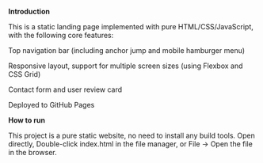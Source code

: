 **Introduction**

This is a static landing page implemented with pure HTML/CSS/JavaScript, with the following core features:

Top navigation bar (including anchor jump and mobile hamburger menu)

Responsive layout, support for multiple screen sizes (using Flexbox and CSS Grid)

Contact form and user review card

Deployed to GitHub Pages

**How to run**

This project is a pure static website, no need to install any build tools. Open directly, Double-click index.html in the file manager, or File → Open the file in the browser.
